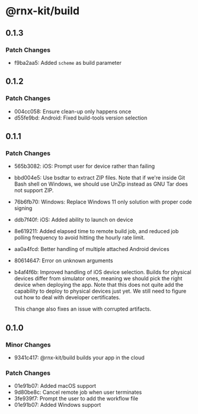 # @rnx-kit/build

## 0.1.3

### Patch Changes

- f9ba2aa5: Added `scheme` as build parameter

## 0.1.2

### Patch Changes

- 004cc058: Ensure clean-up only happens once
- d55fe9bd: Android: Fixed build-tools version selection

## 0.1.1

### Patch Changes

- 565b3082: iOS: Prompt user for device rather than failing
- bbd004e5: Use bsdtar to extract ZIP files. Note that if we're inside Git Bash shell on Windows, we should use UnZip instead as GNU Tar does not support ZIP.
- 76b6fb70: Windows: Replace Windows 11 only solution with proper code signing
- ddb7f40f: iOS: Added ability to launch on device
- 8e619211: Added elapsed time to remote build job, and reduced job polling frequency to avoid hitting the hourly rate limit.
- aa0a4fcd: Better handling of multiple attached Android devices
- 80614647: Error on unknown arguments
- b4af4f6b: Improved handling of iOS device selection. Builds for physical devices differ from simulator ones, meaning we should pick the right device when deploying the app. Note that this does not quite add the capability to deploy to physical devices just yet. We still need to figure out how to deal with developer certificates.

  This change also fixes an issue with corrupted artifacts.

## 0.1.0

### Minor Changes

- 9341c417: @rnx-kit/build builds your app in the cloud

### Patch Changes

- 01e91b07: Added macOS support
- 9d80be8c: Cancel remote job when user terminates
- 3fe939f7: Prompt the user to add the workflow file
- 01e91b07: Added Windows support
